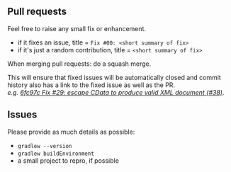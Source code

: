 ## Pull requests

Feel free to raise any small fix or enhancement.

 * if it fixes an issue, title = `Fix #00: <short summary of fix>`
 * if it's just a random contribution, title = `<short summary of fix>`

When merging pull requests: do a squash merge.

This will ensure that fixed issues will be automatically closed
and commit history also has a link to the fixed issue as well as the PR.  
*e.g. [6fc97c Fix #29: escape CData to produce valid XML document (#38)](https://github.com/TWiStErRob/net.twisterrob.gradle/commit/6fc97c25e9eb809d4d809c79b0ae42537ca69ea5)*.


## Issues

Please provide as much details as possible:
 * `gradlew --version`
 * `gradlew buildEnvironment`
 * a small project to repro, if possible
